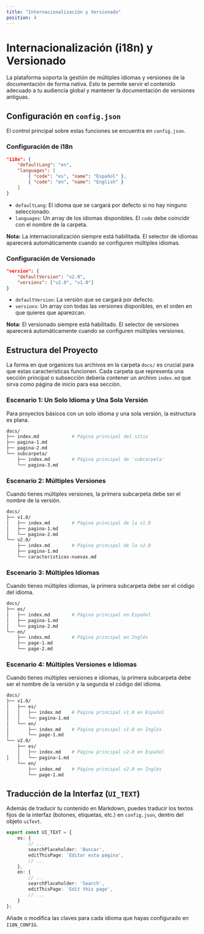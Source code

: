 ```yaml
---
title: "Internacionalización y Versionado"
position: 4
---
```


# Internacionalización (i18n) y Versionado

La plataforma soporta la gestión de múltiples idiomas y versiones de la documentación de forma nativa. Esto te permite servir el contenido adecuado a tu audiencia global y mantener la documentación de versiones antiguas.

## Configuración en `config.json`

El control principal sobre estas funciones se encuentra en `config.json`.

### Configuración de i18n
```json
"i18n": {
    "defaultLang": "en",
    "languages": [
        { "code": "es", "name": "Español" },
        { "code": "en", "name": "English" }
    ]
}
```
- `defaultLang`: El idioma que se cargará por defecto si no hay ninguno seleccionado.
- `languages`: Un array de los idiomas disponibles. El `code` debe coincidir con el nombre de la carpeta.

**Nota:** La internacionalización siempre está habilitada. El selector de idiomas aparecerá automáticamente cuando se configuren múltiples idiomas.

### Configuración de Versionado
```json
"version": {
    "defaultVersion": "v2.0",
    "versions": ["v2.0", "v1.0"]
}
```
- `defaultVersion`: La versión que se cargará por defecto.
- `versions`: Un array con todas las versiones disponibles, en el orden en que quieres que aparezcan.

**Nota:** El versionado siempre está habilitado. El selector de versiones aparecerá automáticamente cuando se configuren múltiples versiones.

## Estructura del Proyecto

La forma en que organices tus archivos en la carpeta `docs/` es crucial para que estas características funcionen. Cada carpeta que representa una sección principal o subsección debería contener un archivo `index.md` que sirva como página de inicio para esa sección.

### Escenario 1: Un Solo Idioma y Una Sola Versión
Para proyectos básicos con un solo idioma y una sola versión, la estructura es plana.
```bash
docs/
├── index.md            # Página principal del sitio
├── pagina-1.md
├── pagina-2.md
└── subcarpeta/
    ├── index.md        # Página principal de 'subcarpeta'
    └── pagina-3.md
```

### Escenario 2: Múltiples Versiones
Cuando tienes múltiples versiones, la primera subcarpeta debe ser el nombre de la versión.
```bash
docs/
├── v1.0/
│   ├── index.md        # Página principal de la v1.0
│   ├── pagina-1.md
│   └── pagina-2.md
└── v2.0/
    ├── index.md        # Página principal de la v2.0
    ├── pagina-1.md
    └── caracteristicas-nuevas.md
```

### Escenario 3: Múltiples Idiomas
Cuando tienes múltiples idiomas, la primera subcarpeta debe ser el código del idioma.
```bash
docs/
├── es/
│   ├── index.md        # Página principal en Español
│   ├── pagina-1.md
│   └── pagina-2.md
└── en/
    ├── index.md        # Página principal en Inglés
    ├── page-1.md
    └── page-2.md
```

### Escenario 4: Múltiples Versiones e Idiomas
Cuando tienes múltiples versiones e idiomas, la primera subcarpeta debe ser el nombre de la versión y la segunda el código del idioma.
```bash
docs/
├── v1.0/
│   ├── es/
│   │   ├── index.md    # Página principal v1.0 en Español
│   │   └── pagina-1.md
│   └── en/
│       ├── index.md    # Página principal v1.0 en Inglés
│       └── page-1.md
└── v2.0/
    ├── es/
    │   ├── index.md    # Página principal v2.0 en Español
│   │   └── pagina-1.md
    └── en/
        ├── index.md    # Página principal v2.0 en Inglés
        └── page-1.md
```

## Traducción de la Interfaz (`UI_TEXT`)

Además de traducir tu contenido en Markdown, puedes traducir los textos fijos de la interfaz (botones, etiquetas, etc.) en `config.json`, dentro del objeto `uiText`.

```typescript
export const UI_TEXT = {
    es: {
        // ...
        searchPlaceholder: 'Buscar',
        editThisPage: 'Editar esta página',
        // ...
    },
    en: {
        // ...
        searchPlaceholder: 'Search',
        editThisPage: 'Edit this page',
        // ...
    }
};
```
Añade o modifica las claves para cada idioma que hayas configurado en `I18N_CONFIG`.